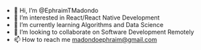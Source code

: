 - 👋 Hi, I’m @EphraimTMadondo
- 👀 I’m interested in React/React Native Development
- 🌱 I’m currently learning Algorithms and Data Science
- 💞️ I’m looking to collaborate on Software Development Remotely
- 📫 How to reach me madondoephraim@gmail.com

<!---
EphraimTMadondo/EphraimTMadondo is a ✨ special ✨ repository because its `README.md` (this file) appears on your GitHub profile.
You can click the Preview link to take a look at your changes.
--->
